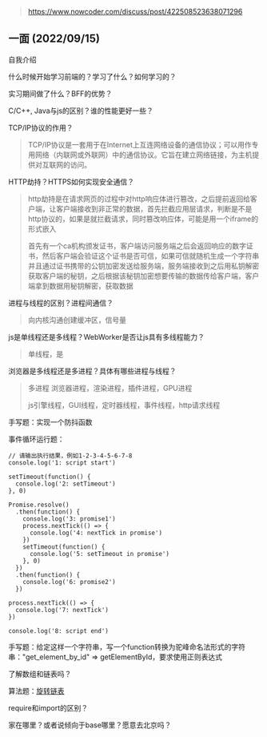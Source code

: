 > https://www.nowcoder.com/discuss/post/422508523638071296

## 一面 (2022/09/15)

自我介绍

什么时候开始学习前端的？学习了什么？如何学习的？

实习期间做了什么？BFF的优势？

C/C++, Java与js的区别？谁的性能更好一些？

TCP/IP协议的作用？

> TCP/IP协议是一套用于在Internet上互连网络设备的通信协议；可以用作专用网络（内联网或外联网）中的通信协议。它旨在建立网络链接，为主机提供对互联网的访问。

HTTP劫持？HTTPS如何实现安全通信？

> http劫持是在请求网页的过程中对http响应体进行篡改，之后提前返回给客户端，让客户端接收到非正常的数据，首先拦截应用层请求，判断是不是http协议的，如果是就拦截请求，同时篡改响应体，可能是用一个iframe的形式嵌入
>
> 首先有一个ca机构颁发证书，客户端访问服务端之后会返回响应的数字证书，然后客户端会验证这个证书是否可信，如果可信就随机生成一个字符串并且通过证书携带的公钥加密发送给服务端，服务端接收到之后用私钥解密获取客户端的秘钥，之后根据该秘钥加密想要传输的数据传给客户端，客户端拿到数据用秘钥解密，获取数据

进程与线程的区别？进程间通信？

> 向内核沟通创建缓冲区，信号量

js是单线程还是多线程？WebWorker是否让js具有多线程能力？

> 单线程，是

浏览器是多线程还是多进程？具体有哪些进程与线程？

> 多进程 浏览器进程，渲染进程，插件进程，GPU进程
>
> js引擎线程，GUI线程，定时器线程，事件线程，http请求线程

手写题：实现一个防抖函数

事件循环运行题：

```
// 请输出执行结果，例如1-2-3-4-5-6-7-8
console.log('1: script start')

setTimeout(function() {
  console.log('2: setTimeout')
}, 0)

Promise.resolve()
  .then(function() {
    console.log('3: promise1')
    process.nextTick(() => {
      console.log('4: nextTick in promise')
    })
    setTimeout(function() {
      console.log('5: setTimeout in promise')
    }, 0)
  })
  .then(function() {
    console.log('6: promise2')
  })

process.nextTick(() => {
  console.log('7: nextTick')
})

console.log('8: script end')
```

手写题：给定这样一个字符串，写一个function转换为驼峰命名法形式的字符串："get_element_by_id" => getElementById，要求使用正则表达式

了解数组和链表吗？

算法题：[旋转链表](https://leetcode.cn/problems/rotate-list/)

require和import的区别？

家在哪里？或者说倾向于base哪里？愿意去北京吗？
